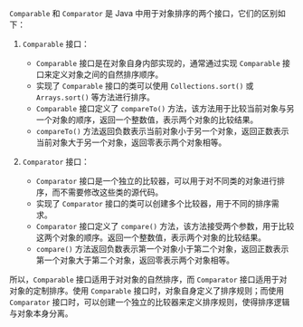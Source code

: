 `Comparable` 和 `Comparator` 是 Java 中用于对象排序的两个接口，它们的区别如下：

1. `Comparable` 接口：
   - `Comparable` 接口是在对象自身内部实现的，通常通过实现 `Comparable` 接口来定义对象之间的自然排序顺序。
   - 实现了 `Comparable` 接口的类可以使用 `Collections.sort()` 或 `Arrays.sort()` 等方法进行排序。
   - `Comparable` 接口定义了 `compareTo()` 方法，该方法用于比较当前对象与另一个对象的顺序，返回一个整数值，表示两个对象的比较结果。
   - `compareTo()` 方法返回负数表示当前对象小于另一个对象，返回正数表示当前对象大于另一个对象，返回零表示两个对象相等。

2. `Comparator` 接口：
   - `Comparator` 接口是一个独立的比较器，可以用于对不同类的对象进行排序，而不需要修改这些类的源代码。
   - 实现了 `Comparator` 接口的类可以创建多个比较器，用于不同的排序需求。
   - `Comparator` 接口定义了 `compare()` 方法，该方法接受两个参数，用于比较这两个对象的顺序。返回一个整数值，表示两个对象的比较结果。
   - `compare()` 方法返回负数表示第一个对象小于第二个对象，返回正数表示第一个对象大于第二个对象，返回零表示两个对象相等。

所以，`Comparable` 接口适用于对对象的自然排序，而 `Comparator` 接口适用于对对象的定制排序。使用 `Comparable` 接口时，对象自身定义了排序规则；而使用 `Comparator` 接口时，可以创建一个独立的比较器来定义排序规则，使得排序逻辑与对象本身分离。